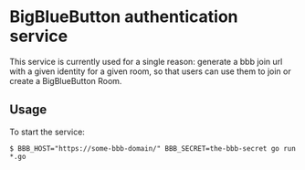 # BigBlueButton authentication service

This service is currently used for a single reason: generate a bbb join url with
a given identity for a given room, so that users can use them to join or create
a BigBlueButton Room.

## Usage

To start the service:

```
$ BBB_HOST="https://some-bbb-domain/" BBB_SECRET=the-bbb-secret go run *.go
```
